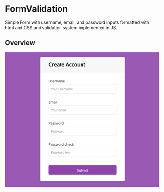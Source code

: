 # FormValidation
Simple Form with username, email, and password inputs formatted with html and CSS and validation system implemented in JS.

## Overview
![](img1.png)
